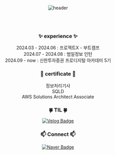 <div align=center>
    
  ![header](https://capsule-render.vercel.app/api?type=waving&text=Hi,%20I'm%20greenlemonT&fontColor=333333&fontSize=40&&color=timeAuto)

<br>
<br>

### ✨ experience ✨
2024.03 - 2024.06 : 프로젝트X - 부트캠프
<br>
2024.07 - 2024.08 : 범일정보 인턴
<br>
2024.09 - now : 신한투자증권 프로디지털 아카데미 5기

### 📄 certificate 📄
정보처리기사
<br>
SQLD
<br>
AWS Solutions Architect Associate 

### 🍀 TIL 🍀  
  [![Velog Badge](http://img.shields.io/badge/greenlemon_t-20C997?style=flat-square&logo=Velog&logoColor=white)](https://velog.io/@greenlemon_t/posts)

### 📫 Connect 📫
  [![Naver Badge](http://img.shields.io/badge/ms950219@naver.com-03C75A?style=flat-square&logo=Naver&logoColor=white)](mailto:ms950219@naver.com)


</div>



